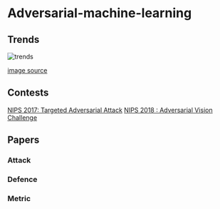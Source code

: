 # Adversarial-machine-learning

## Trends
![trends](https://nicholas.carlini.com/writing/2019/advex_plot.png)

[image source](https://nicholas.carlini.com/writing/2019/all-adversarial-example-papers.html)

## Contests
[NIPS 2017: Targeted Adversarial Attack](https://www.kaggle.com/c/nips-2017-targeted-adversarial-attack)
[NIPS 2018 : Adversarial Vision Challenge](https://www.crowdai.org/challenges/adversarial-vision-challenge)

## Papers

### Attack

### Defence

### Metric
